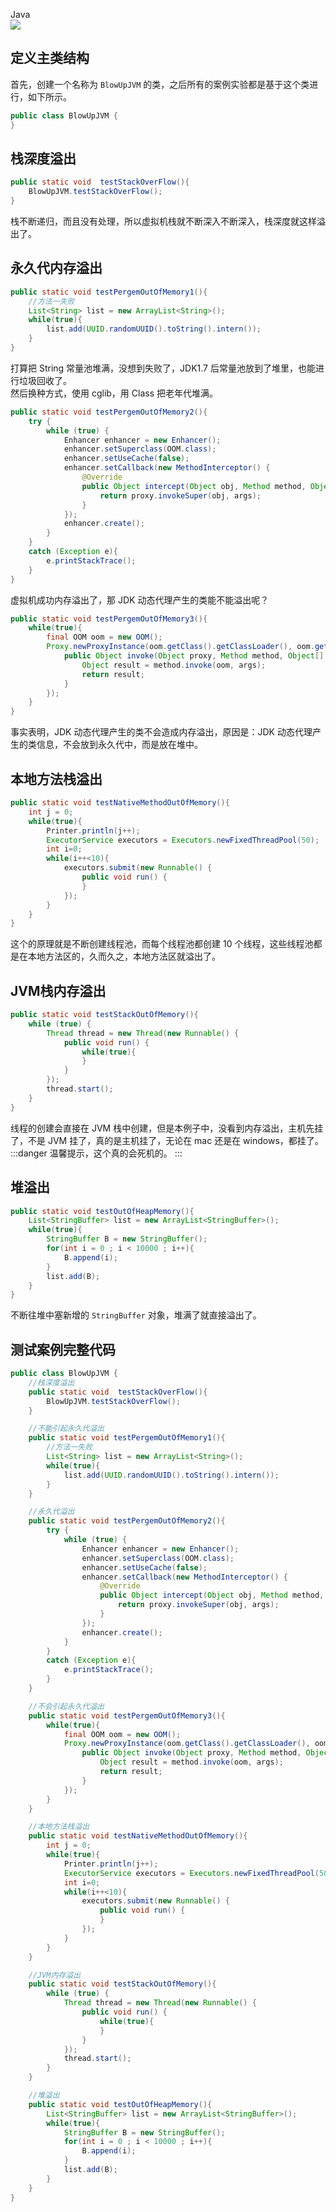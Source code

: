 Java<br />![](https://cdn.nlark.com/yuque/0/2021/webp/396745/1624335784209-310b9955-58ab-4d1a-b0f3-241437f0a7c6.webp#clientId=u9a2317b2-1adb-4&from=paste&id=ue51d18ca&originHeight=469&originWidth=725&originalType=url&ratio=3&status=done&style=none&taskId=u2a1a2c16-b775-4ffd-8dd0-fea8e964737)
<a name="SjrgV"></a>
## 定义主类结构
首先，创建一个名称为 `BlowUpJVM` 的类，之后所有的案例实验都是基于这个类进行，如下所示。
```java
public class BlowUpJVM {  
} 
```
<a name="WnUXG"></a>
## 栈深度溢出
```java
public static void  testStackOverFlow(){ 
    BlowUpJVM.testStackOverFlow(); 
} 
```
栈不断递归，而且没有处理，所以虚拟机栈就不断深入不断深入，栈深度就这样溢出了。
<a name="omjSv"></a>
## 永久代内存溢出
```java
public static void testPergemOutOfMemory1(){ 
    //方法一失败 
    List<String> list = new ArrayList<String>(); 
    while(true){ 
        list.add(UUID.randomUUID().toString().intern()); 
    } 
} 
```
打算把 String 常量池堆满，没想到失败了，JDK1.7 后常量池放到了堆里，也能进行垃圾回收了。<br />然后换种方式，使用 cglib，用 Class 把老年代堆满。
```java
public static void testPergemOutOfMemory2(){ 
    try { 
        while (true) { 
            Enhancer enhancer = new Enhancer(); 
            enhancer.setSuperclass(OOM.class); 
            enhancer.setUseCache(false); 
            enhancer.setCallback(new MethodInterceptor() { 
                @Override 
                public Object intercept(Object obj, Method method, Object[] args, MethodProxy proxy) throws Throwable { 
                    return proxy.invokeSuper(obj, args); 
                } 
            }); 
            enhancer.create(); 
        } 
    } 
    catch (Exception e){ 
        e.printStackTrace(); 
    } 
} 
```
虚拟机成功内存溢出了，那 JDK 动态代理产生的类能不能溢出呢？
```java
public static void testPergemOutOfMemory3(){ 
    while(true){ 
        final OOM oom = new OOM(); 
        Proxy.newProxyInstance(oom.getClass().getClassLoader(), oom.getClass().getInterfaces(), new InvocationHandler() { 
            public Object invoke(Object proxy, Method method, Object[] args) throws Throwable { 
                Object result = method.invoke(oom, args); 
                return result; 
            } 
        }); 
    } 
} 
```
事实表明，JDK 动态代理产生的类不会造成内存溢出，原因是：JDK 动态代理产生的类信息，不会放到永久代中，而是放在堆中。
<a name="rtXSz"></a>
## 本地方法栈溢出
```java
public static void testNativeMethodOutOfMemory(){ 
    int j = 0; 
    while(true){ 
        Printer.println(j++); 
        ExecutorService executors = Executors.newFixedThreadPool(50); 
        int i=0; 
        while(i++<10){ 
            executors.submit(new Runnable() { 
                public void run() { 
                } 
            }); 
        } 
    } 
} 
```
这个的原理就是不断创建线程池，而每个线程池都创建 10 个线程，这些线程池都是在本地方法区的，久而久之，本地方法区就溢出了。
<a name="sYzLz"></a>
## JVM栈内存溢出
```java
public static void testStackOutOfMemory(){ 
    while (true) {   
        Thread thread = new Thread(new Runnable() {   
            public void run() { 
                while(true){ 
                } 
            }   
        });   
        thread.start();   
    }   
} 
```
线程的创建会直接在 JVM 栈中创建，但是本例子中，没看到内存溢出，主机先挂了，不是 JVM 挂了，真的是主机挂了，无论在 mac 还是在 windows，都挂了。
:::danger
温馨提示，这个真的会死机的。
:::
<a name="LvZ4n"></a>
## 堆溢出
```java
public static void testOutOfHeapMemory(){ 
    List<StringBuffer> list = new ArrayList<StringBuffer>(); 
    while(true){ 
        StringBuffer B = new StringBuffer(); 
        for(int i = 0 ; i < 10000 ; i++){ 
            B.append(i); 
        } 
        list.add(B); 
    } 
} 
```
不断往堆中塞新增的 `StringBuffer` 对象，堆满了就直接溢出了。
<a name="JJ1V7"></a>
## 测试案例完整代码
```java
public class BlowUpJVM {
    //栈深度溢出
    public static void  testStackOverFlow(){ 
        BlowUpJVM.testStackOverFlow(); 
    } 

    //不能引起永久代溢出
    public static void testPergemOutOfMemory1(){ 
        //方法一失败 
        List<String> list = new ArrayList<String>(); 
        while(true){ 
            list.add(UUID.randomUUID().toString().intern()); 
        } 
    } 

    //永久代溢出
    public static void testPergemOutOfMemory2(){ 
        try { 
            while (true) { 
                Enhancer enhancer = new Enhancer(); 
                enhancer.setSuperclass(OOM.class); 
                enhancer.setUseCache(false); 
                enhancer.setCallback(new MethodInterceptor() { 
                    @Override 
                    public Object intercept(Object obj, Method method, Object[] args, MethodProxy proxy) throws Throwable { 
                        return proxy.invokeSuper(obj, args); 
                    } 
                }); 
                enhancer.create(); 
            } 
        } 
        catch (Exception e){ 
            e.printStackTrace(); 
        } 
    } 

    //不会引起永久代溢出
    public static void testPergemOutOfMemory3(){ 
        while(true){ 
            final OOM oom = new OOM(); 
            Proxy.newProxyInstance(oom.getClass().getClassLoader(), oom.getClass().getInterfaces(), new InvocationHandler() { 
                public Object invoke(Object proxy, Method method, Object[] args) throws Throwable { 
                    Object result = method.invoke(oom, args); 
                    return result; 
                } 
            }); 
        } 
    } 

    //本地方法栈溢出
    public static void testNativeMethodOutOfMemory(){ 
        int j = 0; 
        while(true){ 
            Printer.println(j++); 
            ExecutorService executors = Executors.newFixedThreadPool(50); 
            int i=0; 
            while(i++<10){ 
                executors.submit(new Runnable() { 
                    public void run() { 
                    } 
                }); 
            } 
        } 
    } 

    //JVM内存溢出
    public static void testStackOutOfMemory(){ 
        while (true) {   
            Thread thread = new Thread(new Runnable() {   
                public void run() { 
                    while(true){ 
                    } 
                }   
            });   
            thread.start();   
        }   
    } 

    //堆溢出
    public static void testOutOfHeapMemory(){ 
        List<StringBuffer> list = new ArrayList<StringBuffer>(); 
        while(true){ 
            StringBuffer B = new StringBuffer(); 
            for(int i = 0 ; i < 10000 ; i++){ 
                B.append(i); 
            } 
            list.add(B); 
        } 
    } 
} 
```
